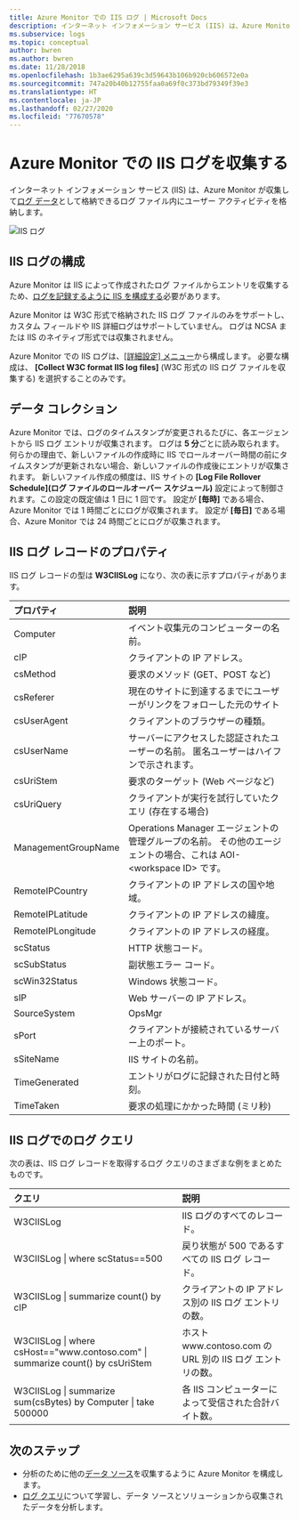 ```yaml
---
title: Azure Monitor での IIS ログ | Microsoft Docs
description: インターネット インフォメーション サービス (IIS) は、Azure Monitor が収集できるログ ファイル内にユーザー アクティビティを格納します。  この記事では、IIS ログの収集を構成する方法、および Azure Monitor で作成されるレコードの詳細について説明します。
ms.subservice: logs
ms.topic: conceptual
author: bwren
ms.author: bwren
ms.date: 11/28/2018
ms.openlocfilehash: 1b3ae6295a639c3d59643b106b920cb606572e0a
ms.sourcegitcommit: 747a20b40b12755faa0a69f0c373bd79349f39e3
ms.translationtype: HT
ms.contentlocale: ja-JP
ms.lasthandoff: 02/27/2020
ms.locfileid: "77670578"
---
```

# <a name="collect-iis-logs-in-azure-monitor"></a>Azure Monitor での IIS ログを収集する
インターネット インフォメーション サービス (IIS) は、Azure Monitor が収集して[ログ データ](data-platform.md)として格納できるログ ファイル内にユーザー アクティビティを格納します。

![IIS ログ](media/data-sources-iis-logs/overview.png)

## <a name="configuring-iis-logs"></a>IIS ログの構成
Azure Monitor は IIS によって作成されたログ ファイルからエントリを収集するため、[ログを記録するように IIS を構成する](https://technet.microsoft.com/library/hh831775.aspx)必要があります。

Azure Monitor は W3C 形式で格納された IIS ログ ファイルのみをサポートし、カスタム フィールドや IIS 詳細ログはサポートしていません。 ログは NCSA または IIS のネイティブ形式では収集されません。

Azure Monitor での IIS ログは、[[詳細設定] メニュー](agent-data-sources.md#configuring-data-sources)から構成します。  必要な構成は、 **[Collect W3C format IIS log files]** (W3C 形式の IIS ログ ファイルを収集する) を選択することのみです。


## <a name="data-collection"></a>データ コレクション
Azure Monitor では、ログのタイムスタンプが変更されるたびに、各エージェントから IIS ログ エントリが収集されます。 ログは **5 分**ごとに読み取られます。 何らかの理由で、新しいファイルの作成時に IIS でロールオーバー時間の前にタイムスタンプが更新されない場合、新しいファイルの作成後にエントリが収集されます。 新しいファイル作成の頻度は、IIS サイトの **[Log File Rollover Schedule]\(ログ ファイルのロールオーバー スケジュール\)** 設定によって制御されます。この設定の既定値は 1 日に 1 回です。 設定が **[毎時]** である場合、Azure Monitor では 1 時間ごとにログが収集されます。 設定が **[毎日]** である場合、Azure Monitor では 24 時間ごとにログが収集されます。


## <a name="iis-log-record-properties"></a>IIS ログ レコードのプロパティ
IIS ログ レコードの型は **W3CIISLog** になり、次の表に示すプロパティがあります。

| プロパティ | 説明 |
|:--- |:--- |
| Computer |イベント収集元のコンピューターの名前。 |
| cIP |クライアントの IP アドレス。 |
| csMethod |要求のメソッド (GET、POST など) |
| csReferer |現在のサイトに到達するまでにユーザーがリンクをフォローした元のサイト |
| csUserAgent |クライアントのブラウザーの種類。 |
| csUserName |サーバーにアクセスした認証されたユーザーの名前。 匿名ユーザーはハイフンで示されます。 |
| csUriStem |要求のターゲット (Web ページなど) |
| csUriQuery |クライアントが実行を試行していたクエリ (存在する場合) |
| ManagementGroupName |Operations Manager エージェントの管理グループの名前。  その他のエージェントの場合、これは AOI-\<workspace ID\> です。 |
| RemoteIPCountry |クライアントの IP アドレスの国や地域。 |
| RemoteIPLatitude |クライアントの IP アドレスの緯度。 |
| RemoteIPLongitude |クライアントの IP アドレスの経度。 |
| scStatus |HTTP 状態コード。 |
| scSubStatus |副状態エラー コード。 |
| scWin32Status |Windows 状態コード。 |
| sIP |Web サーバーの IP アドレス。 |
| SourceSystem |OpsMgr |
| sPort |クライアントが接続されているサーバー上のポート。 |
| sSiteName |IIS サイトの名前。 |
| TimeGenerated |エントリがログに記録された日付と時刻。 |
| TimeTaken |要求の処理にかかった時間 (ミリ秒) |

## <a name="log-queries-with-iis-logs"></a>IIS ログでのログ クエリ
次の表は、IIS ログ レコードを取得するログ クエリのさまざまな例をまとめたものです。

| クエリ | 説明 |
|:--- |:--- |
| W3CIISLog |IIS ログのすべてのレコード。 |
| W3CIISLog &#124; where scStatus==500 |戻り状態が 500 であるすべての IIS ログ レコード。 |
| W3CIISLog &#124; summarize count() by cIP |クライアントの IP アドレス別の IIS ログ エントリの数。 |
| W3CIISLog &#124; where csHost=="www\.contoso.com" &#124; summarize count() by csUriStem |ホスト www\.contoso.com の URL 別の IIS ログ エントリの数。 |
| W3CIISLog &#124; summarize sum(csBytes) by Computer &#124; take 500000 |各 IIS コンピューターによって受信された合計バイト数。 |

## <a name="next-steps"></a>次のステップ
* 分析のために他の[データ ソース](agent-data-sources.md)を収集するように Azure Monitor を構成します。
* [ログ クエリ](../log-query/log-query-overview.md)について学習し、データ ソースとソリューションから収集されたデータを分析します。
